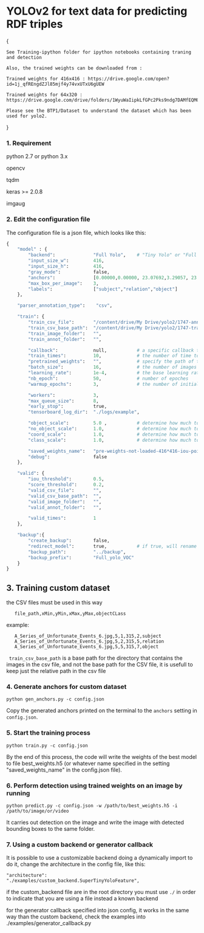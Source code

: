 # YOLOv2 for text data for predicting RDF triples
{ 
    
    See Training-ipython folder for ipython notebooks containing traning and detection

    Also, the trained weights can be downloaded from :

    Trained weights for 416x416 : https://drive.google.com/open?id=1j_qfREngdZJl85mjf4y74vxUTxU6gUEW

    Trained weights for 64x320 : https://drive.google.com/drive/folders/1WyuWaIipkLfGPc2Pks9ndg7DAMfEQMGX

    Please see the BTP1/Dataset to understand the dataset which has been used for yolo2. 
    
}

### 1. Requirement

python 2.7 or python 3.x

opencv

tqdm

keras >= 2.0.8

imgaug


### 2. Edit the configuration file
The configuration file is a json file, which looks like this:

```python
{
    "model" : {
        "backend":              "Full Yolo",    # "Tiny Yolo" or "Full Yolo" or "MobileNet" or "SqueezeNet" or "Inception3"
        "input_size_w":         416,
        "input_size_h":         416,
        "gray_mode":            false,
        "anchors":              [0.00000,0.00000, 23.07692,3.29057, 23.07692,1.53049, 23.07692,0.92308, 23.07692,0.46154],
        "max_box_per_image":    3,        
        "labels":               ["subject","relation","object"]
    },

    "parser_annotation_type":    "csv",

    "train": {
        "train_csv_file":       "/content/drive/My Drive/yolo2/1747-annotation.csv",
        "train_csv_base_path":  "/content/drive/My Drive/yolo2/1747-train-images-416*416/",
        "train_image_folder":   "",   
        "train_annot_folder":   "",      

        "callback":             null,           # a specific callback to apply into image augmentation
        "train_times":          10,             # the number of time to cycle through the training set, useful for small datasets
        "pretrained_weights":   "",             # specify the path of the pretrained weights, but it's fine to start from scratch
        "batch_size":           16,             # the number of images to read in each batch
        "learning_rate":        1e-4,           # the base learning rate of the default Adam rate scheduler
        "nb_epoch":             50,             # number of epoches
        "warmup_epochs":        3,              # the number of initial epochs during which the sizes of the 5 boxes in each cell is forced to match the sizes of the 5 anchors, this trick seems to improve precision emperically

        "workers":              3,
        "max_queue_size":       8,
        "early_stop":           true,
        "tensorboard_log_dir":  "./logs/example",

        "object_scale":         5.0 ,           # determine how much to penalize wrong prediction of confidence of object predictors
        "no_object_scale":      1.0,            # determine how much to penalize wrong prediction of confidence of non-object predictors
        "coord_scale":          1.0,            # determine how much to penalize wrong position and size predictions (x, y, w, h)
        "class_scale":          1.0,            # determine how much to penalize wrong class prediction

        "saved_weights_name":   "pre-weights-not-loaded-416*416-iou-point-one.h5",
        "debug":                false
    },

    "valid": {
        "iou_threshold":        0.5,
        "score_threshold":      0.2,
        "valid_csv_file":       "",
        "valid_csv_base_path":  "",
        "valid_image_folder":   "",
        "valid_annot_folder":   "",

        "valid_times":          1
    },

    "backup":{
        "create_backup":        false, 
        "redirect_model":       true,           # if true, will rename tensorboard_log_dir and saved_weights_name to keep in same directory
        "backup_path":          "../backup",
        "backup_prefix":        "Full_yolo_VOC"
    }
}


```

## 3. Training custom dataset

 the CSV files must be used in this way
 ```
    file_path,xMin,yMin,xMax,yMax,objectCLass
 ```
 example:
 ```
    A_Series_of_Unfortunate_Events_6.jpg,5,1,315,2,subject
    A_Series_of_Unfortunate_Events_6.jpg,5,2,315,5,relation
    A_Series_of_Unfortunate_Events_6.jpg,5,5,315,7,object
 ```

 ``` train_csv_base_path``` is a base path for the directory that contains the images in the csv file, and not the base path for the CSV file, it is usefull to keep just the relative path in the csv file

### 4. Generate anchors for custom dataset 

`python gen_anchors.py -c config.json`

Copy the generated anchors printed on the terminal to the ```anchors``` setting in ```config.json```.

### 5. Start the training process

`python train.py -c config.json`

By the end of this process, the code will write the weights of the best model to file best_weights.h5 (or whatever name specified in the setting "saved_weights_name" in the config.json file). 

### 6. Perform detection using trained weights on an image by running
`python predict.py -c config.json -w /path/to/best_weights.h5 -i /path/to/image/or/video`

It carries out detection on the image and write the image with detected bounding boxes to the same folder.

### 7. Using a custom backend or generator callback

It is possible to use a customizable backend doing a dynamically import
to do it, change the architecture in the config file, like this:
```
"architecture":         "./examples/custom_backend.SuperTinyYoloFeature",
```
if the custom_backend file are in the root directory you must use ```./``` in order to indicate that you are using a file instead a known backend

for the generator callback specified into json config, it works in the same way than the custom backend, check the examples into ./examples/generator_callback.py
